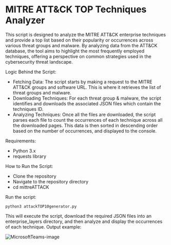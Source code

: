 # MITRE ATT&CK TOP Techniques Analyzer
This script is designed to analyze the MITRE ATT&CK enterprise techniques and provide a top list based on their popularity or occurrences across various threat groups and malware. By analyzing data from the ATT&CK database, the tool aims to highlight the most frequently employed techniques, offering a perspective on common strategies used in the cybersecurity threat landscape.

Logic Behind the Script:
- Fetching Data: The script starts by making a request to the MITRE ATT&CK groups and software URL. This is where it retrieves the list of threat groups and malware.
- Downloading Techniques: For each threat group & malware, the script identifies and downloads the associated JSON files which contain the techniques ID.
- Analyzing Techniques: Once all the files are downloaded, the script parses each file to count the occurrences of each technique across all the downloaded pages. This data is then sorted in descending order based on the number of occurrences, and displayed to the console.

Requirements:
- Python 3.x
- requests library

How to Run the Script:
- Clone the repository
- Navigate to the repository directory
- cd mittreATTACK

Run the script:
```
python3 attackTOP10generator.py
```

This will execute the script, download the required JSON files into an enterprise_layers directory, and then analyze and display the occurrences of each technique. Output example:

![MicrosoftTeams-image](https://github.com/semelnyk/mittreATTACK/assets/97104452/8e0153ba-0a09-4007-b530-b8a2767b127b)

